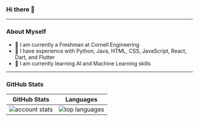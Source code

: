### Hi there 👋
---
### About Myself
- 📖 I am currently a Freshman at Cornell Engineering
- 🧠 I have experience with Python, Java, HTML, CSS, JavaScript, React, Dart, and Flutter
- 📝 I am currently learning AI and Machine Learning skills
---
### GitHub Stats
<table>
<thead>
  <tr>
    <th>GitHub Stats</th>
    <th>Languages</th>
  </tr>
</thead>
<tbody>
  <tr>
    <td> 
   <img 
      align="center" 
      src="https://github-readme-stats.vercel.app/api?username=BlasianPreston&show_icons=true&theme=transparent&count_private=true" 
      alt="account stats"
      /> 
   </td>
    <td>
   <img 
      align="center" 
      src="https://github-readme-stats.vercel.app/api/top-langs/?username=BlasianPreston&layout=compact&theme=transparent&langs_count=6&hide=jupyter%20notebook" 
      alt="top languages" />
   </td>
  </tr>
</tbody>
</table>
